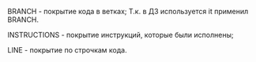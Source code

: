 BRANCH - покрытие кода в ветках; Т.к. в ДЗ используется it применил BRANCH.

INSTRUCTIONS - покрытие инструкций, которые были исполнены;

LINE - покрытие по строчкам кода.
